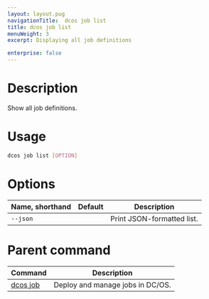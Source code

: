 ```yaml
---
layout: layout.pug
navigationTitle:  dcos job list
title: dcos job list
menuWeight: 3
excerpt: Displaying all job definitions

enterprise: false
---
```



# Description
Show all job definitions.

# Usage

```bash
dcos job list [OPTION]
```

# Options

| Name, shorthand | Default | Description |
|---------|-------------|-------------|
| `--json`   |             |  Print JSON-formatted list. |

# Parent command

| Command | Description |
|---------|-------------|
| [dcos job](/1.12/cli/command-reference/dcos-job/) |  Deploy and manage jobs in DC/OS. |

<!-- # Examples -->
